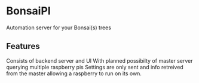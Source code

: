# BonsaiPI
Automation server for your Bonsai(s) trees

## Features
Consists of backend server and UI
With planned possibilty of master server querying multiple raspberry pis
Settings are only sent and info retreived from the master allowing a raspberry to run on its own. 
